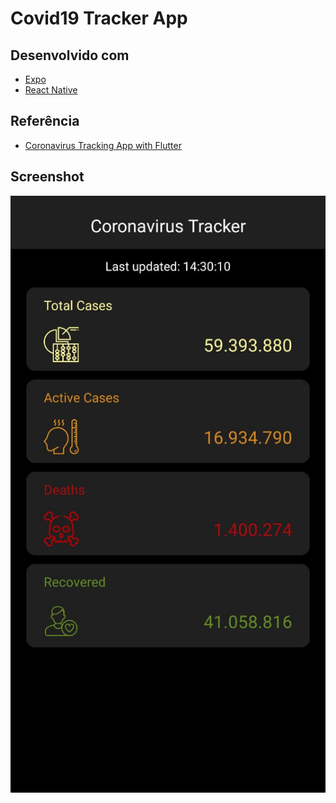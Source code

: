 # Covid19 Tracker App

## Desenvolvido com

- [Expo][expo]
- [React Native][reactnative]

## Referência

- [Coronavirus Tracking App with Flutter][reference]

## Screenshot

![screenshot](.github/screenshot.jpeg)

[expo]: https://facebook.github.io/react-native/
[reactnative]: https://expo.io/
[reference]: https://www.youtube.com/watch?v=-5AgEisRQ5Y

